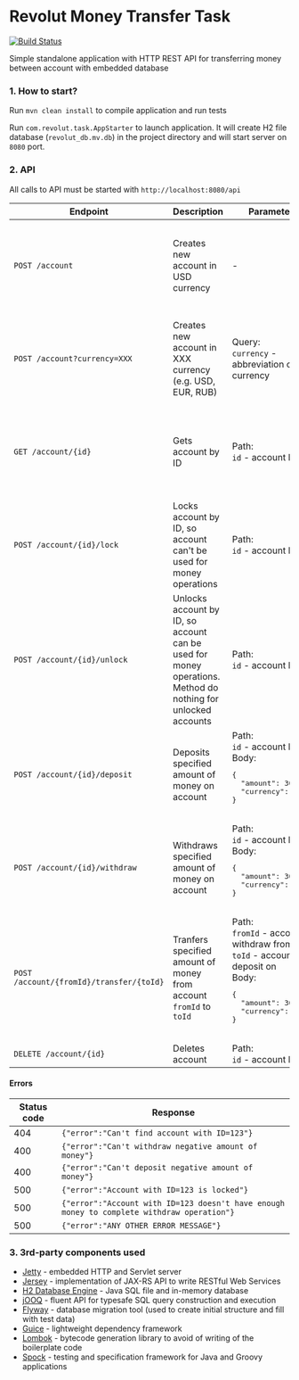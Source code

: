 # Revolut Money Transfer Task #   
[![Build Status](https://travis-ci.com/ankulikov/revolut-money-transfer-test.svg?branch=master)](https://travis-ci.com/ankulikov/revolut-money-transfer-test)

Simple standalone application with HTTP REST API for transferring money between account with embedded database
### 1. How to start? ###
Run `mvn clean install` to compile application and run tests
 
Run `com.revolut.task.AppStarter` to launch application. It will create H2 file database (`revolut_db.mv.db`) in the project directory and 
will start server on `8080` port.  
### 2. API ###
All calls to API must be started with `http://localhost:8080/api`
                                                        
<table>
<thead>
<tr>
<th>Endpoint</th>
<th>Description</th>
<th>Parameters</th>
<th>Success Response</th>
</tr>
</thead>
<tbody>
<tr>
	<td><code>POST /account</code></td>
	<td>Creates new account in USD currency</td>
	<td>-</td>
	<td>
      <pre>
{
 "id": ACCOUNT_ID,
 "locked": false,
 "balance": {
   "amount": 0,
   "currency": "USD"
 }
}
	  </pre>
    </td>
</tr>
<tr>
	<td><code>POST /account?currency=XXX</code></td>
	<td>Creates new account in XXX currency (e.g. USD, EUR, RUB)</td>
    <td>Query:<br/><code>currency</code> - abbreviation of currency</td>
	<td>
      <pre>
{
  "id": ACCOUNT_ID,
  "locked": false,
  "balance": {
    "amount": 0,
    "currency": "XXX"
   }
}
	  </pre>
    </td>
</tr>
<tr>
	<td><code>GET /account/{id}</code></td>
	<td>Gets account by ID</td>
    <td>Path:<br/><code>id</code> - account ID</td>
	<td>
      <pre>
{
  "id": id,
  "locked": false,
  "balance": {
    "amount": 0,
    "currency": "USD"
   }
}
	  </pre>
    </td>
</tr>
<tr>
	<td><code>POST /account/{id}/lock</code></td>
	<td>Locks account by ID, so account can't be used for money operations</td>
    <td>Path:<br/><code>id</code> - account ID</td>
	<td>
      204 No Content
    </td>
</tr>
<tr>
	<td><code>POST /account/{id}/unlock</code></td>
	<td>Unlocks account by ID, so account can be used for money operations. Method do nothing for unlocked accounts</td>
    <td>Path:<br/><code>id</code> - account ID</td>
	<td>
      204 No Content
    </td>
</tr>
<tr>
	<td><code>POST /account/{id}/deposit</code></td>
	<td>Deposits specified amount of money on account</td>
    <td>
    	Path:<br/><code>id</code> - account ID<br/>
        Body:
        <pre>
{
  "amount": 30,
  "currency": "USD"
}
        </pre>
    </td>
	<td>
      204 No Content
    </td>
</tr>
<tr>
	<td><code>POST /account/{id}/withdraw</code></td>
	<td>Withdraws specified amount of money on account</td>
    <td>
    	Path:<br/><code>id</code> - account ID<br/>
        Body:
        <pre>
{
  "amount": 30,
  "currency": "RUB"
}
        </pre>
    </td>
	<td>
      204 No Content
    </td>
</tr>
<tr>
	<td><code>POST /account/{fromId}/transfer/{toId}</code></td>
    <td>Tranfers specified amount of money from account <code>fromId</code> to <code>toId</code></td>
    <td>
    	Path:<br/>
        <code>fromId</code> - account to withdraw from<br/>
        <code>toId</code> - account to deposit on<br/>
        Body:
        <pre>
{
  "amount": 30,
  "currency": "RUB"
}
        </pre>
    </td>
	<td>
      204 No Content
    </td>
</tr>
<tr>
	<td><code>DELETE /account/{id}</code></td>
	<td>Deletes account</td>
    <td>Path:<br/><code>id</code> - account ID</td>
	<td>
      204 No Content
    </td>
</tr>
</tbody></table>

#### Errors ####

<table>
<thead>
<tr>
<th>Status code</th>
<th>Response</th>
</tr>
</thead>
<tbody>
<tr>
  <td>404</td>
  <td><code>{"error":"Can't find account with ID=123"}</td>
</tr>
<tr>
  <td>400</td>
  <td><code>{"error":"Can't withdraw negative amount of money"}</td>
</tr>
<tr>
  <td>400</td>
  <td><code>{"error":"Can't deposit negative amount of money"}</td>
</tr>
<tr>
  <td>500</td>
  <td><code>{"error":"Account with ID=123 is locked"}</td>
</tr>
<tr>
  <td>500</td>
  <td><code>{"error":"Account with ID=123 doesn't have enough money to complete withdraw operation"}</td>
</tr>
<tr>
  <td>500</td>
  <td><code>{"error":"ANY OTHER ERROR MESSAGE"}</td>
</tr>
</tbody>
</table>

### 3. 3rd-party components used ###
* [Jetty](https://www.eclipse.org/jetty/) - embedded HTTP and Servlet server
* [Jersey](https://jersey.github.io) - implementation of JAX-RS API to write RESTful Web Services
* [H2 Database Engine](http://www.h2database.com/html/main.html) - Java SQL file and in-memory database
* [jOOQ](https://www.jooq.org) -  fluent API for typesafe SQL query construction and execution
* [Flyway](https://flywaydb.org) - database migration tool (used to create initial structure and fill with test data)
* [Guice](https://github.com/google/guice) - lightweight dependency framework
* [Lombok](https://projectlombok.org) - bytecode generation library to avoid of writing of the boilerplate code
* [Spock](http://spockframework.org) - testing and specification framework for Java and Groovy applications